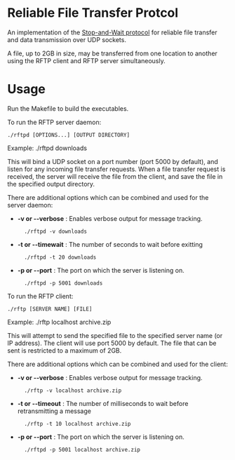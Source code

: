 Reliable File Transfer Protcol
======================

An implementation of the [Stop-and-Wait protocol](http://en.wikipedia.org/wiki/Stop-and-wait_ARQ) for reliable file transfer and data transmission over UDP sockets.

A file, up to 2GB in size, may be transferred from one location to another using the RFTP client and RFTP server simultaneously.

Usage
======================

Run the Makefile to build the executables.

To run the RFTP server daemon:

    ./rftpd [OPTIONS...] [OUTPUT DIRECTORY]

Example: ./rftpd downloads

This will bind a UDP socket on a port number (port 5000 by default), and listen for any incoming file transfer requests. When a file transfer request is received, the server will receive the file from the client, and save the file in the specified output directory.

There are additional options which can be combined and used for the server daemon:

* <b>-v or --verbose</b> : Enables verbose output for message tracking.
        
        ./rftpd -v downloads
    
* <b>-t or --timewait</b> : The number of seconds to wait before exitting
        
        ./rftpd -t 20 downloads
    
* <b>-p or --port</b> : The port on which the server is listening on.
        
        ./rftpd -p 5001 downloads

To run the RFTP client:

    ./rftp [SERVER NAME] [FILE]
    
Example: ./rftp localhost archive.zip
    
This will attempt to send the specified file to the specified server name (or IP address). The client will use port 5000 by default. The file that can be sent is restricted to a maximum of 2GB.

There are additional options which can be combined and used for the client:

* <b>-v or --verbose</b> : Enables verbose output for message tracking.
        
        ./rftp -v localhost archive.zip

* <b>-t or --timeout</b> : The number of milliseconds to wait before retransmitting a message
        
        ./rftp -t 10 localhost archive.zip

* <b>-p or --port</b> : The port on which the server is listening on.
        
        ./rftpd -p 5001 localhost archive.zip


